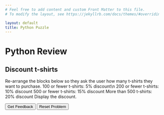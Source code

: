 ```yaml
---
# Feel free to add content and custom Front Matter to this file.
# To modify the layout, see https://jekyllrb.com/docs/themes/#overriding-theme-defaults

layout: default
title: Python Puzzle
---
```

# Python Review

## Discount t-shirts
Re-arrange the blocks below so they ask the user how many t-shirts they want to purchase.
100 or fewer t-shirts: 5% discount\n
200 or fewer t-shirts: 10% discount
500 or fewer t-shirts: 15% discount
More than 500 t-shirts: 20% discount
Display the discount.

<div id="discount-t-shirt-sortableTrash" class="sortable-code"></div> 
<div id="discount-t-shirt-sortable" class="sortable-code"></div> 
<div style="clear:both;"></div> 
<p> 
    <input id="discount-t-shirt-feedbackLink" value="Get Feedback" type="button" /> 
    <input id="discount-t-shirt-newInstanceLink" value="Reset Problem" type="button" /> 
</p> 
<script type="text/javascript"> 
(function(){
  var initial = "quantity = int(input('How many t-shirts will you purchase?'))\n" +
    "if quantity <= 100:\n" +
    "	discount = quantity * 0.05\n" +
    "elif quantity <= 200:\n" +
    "	discount = quantity * 0.1\n" +
    "elif quantity <= 500:\n" +
    "	discount = quantity * 0.15\n" +
    "else:\n" +
    "	discount = quantity * 0.2\n" +
    "print('Your discount is', discount, '%')\n" +
    "elif: #distractor\n" +
    "else discount > 500: #distractor\n" +
    "quantity * 0.15 = discount #distractor\n" +
    "if discount == 0.05: #distractor\n" +
    "print('Your discount', 'discount') #distractor\n" +
    "quantity = input('How many t-shirts will you purchase?') #distractor\n" +
    "input = ('How many t-shirts will you purchase?') #distractor";
  var parsonsPuzzle = new ParsonsWidget({
    "sortableId": "discount-t-shirt-sortable",
    "max_wrong_lines": 3,
    "grader": ParsonsWidget._graders.LineBasedGrader,
    "exec_limit": 2500,
    "can_indent": true,
    "x_indent": 50,
    "lang": "en",
    "trashId": "discount-t-shirt-sortableTrash"
  });
  parsonsPuzzle.init(initial);
  parsonsPuzzle.shuffleLines();
  $("#discount-t-shirt-newInstanceLink").click(function(event){ 
      event.preventDefault(); 
      parsonsPuzzle.shuffleLines(); 
  }); 
  $("#discount-t-shirt-feedbackLink").click(function(event){ 
      event.preventDefault(); 
      parsonsPuzzle.getFeedback(); 
  }); 
})(); 
</script>
